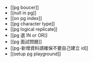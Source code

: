 
- [[pg boucer]]
- [[null in pg]]
- [[on pg index]]
- [[pg character type]]
- [[pg logical replicate]]
- [[pg 選 IN or OR]]
- [[pg 面試問題]]
- [[pg-新增資料請確保不要自己建立 id]]
- [[setup pg playground]]
